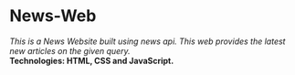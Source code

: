 # News-Web
<i>This is a News Website built using news api. This web provides the latest new articles on the given query.</i><br>
<b>Technologies: HTML, CSS and JavaScript.</b>
